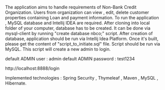 The application aims to handle requirements of Non-Bank Credit Organization. Users from organization can view , edit, delete customer properties containing Loan and payment information.
To run the application , MySQL database and Intellij IDEA are required. After cloning into local folder of your computer, database has to be created.
It can be done via mysql-client by running "create database nbco;" script. 
After creation of database, application should be run via Intellij Idea Platform. Once it's built, please get the content of "script_to_initiate.sql" file. Script should be run via MySQL. This script will create a new admin to login. 

default ADMIN user : admin
default ADMIN password : test1234

http://localhost:8888/login


Implemented technologies : Spring Security , Thymeleaf , Maven , MySQL , Hibernate.
